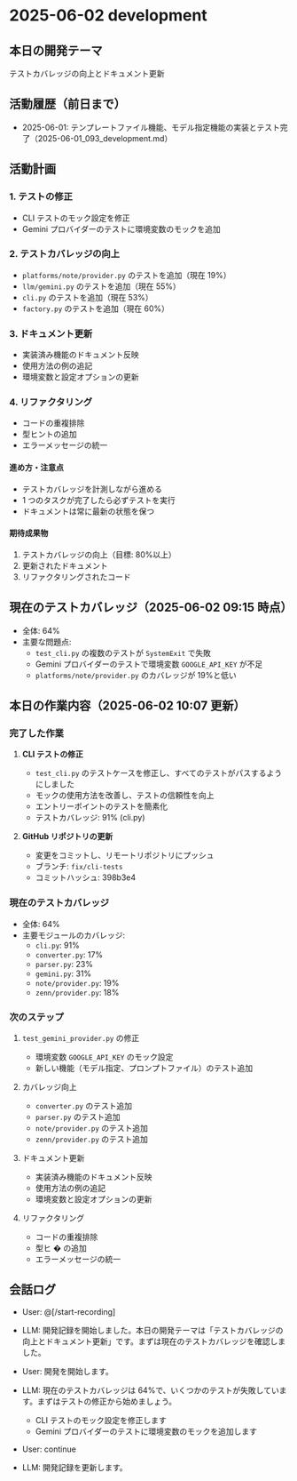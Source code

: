 # 2025-06-02 development

## 本日の開発テーマ

テストカバレッジの向上とドキュメント更新

## 活動履歴（前日まで）

- 2025-06-01: テンプレートファイル機能、モデル指定機能の実装とテスト完了（2025-06-01_093_development.md）

## 活動計画

### 1. テストの修正

- CLI テストのモック設定を修正
- Gemini プロバイダーのテストに環境変数のモックを追加

### 2. テストカバレッジの向上

- `platforms/note/provider.py` のテストを追加（現在 19%）
- `llm/gemini.py` のテストを追加（現在 55%）
- `cli.py` のテストを追加（現在 53%）
- `factory.py` のテストを追加（現在 60%）

### 3. ドキュメント更新

- 実装済み機能のドキュメント反映
- 使用方法の例の追記
- 環境変数と設定オプションの更新

### 4. リファクタリング

- コードの重複排除
- 型ヒントの追加
- エラーメッセージの統一

#### 進め方・注意点

- テストカバレッジを計測しながら進める
- 1 つのタスクが完了したら必ずテストを実行
- ドキュメントは常に最新の状態を保つ

#### 期待成果物

1. テストカバレッジの向上（目標: 80%以上）
2. 更新されたドキュメント
3. リファクタリングされたコード

## 現在のテストカバレッジ（2025-06-02 09:15 時点）

- 全体: 64%
- 主要な問題点:
  - `test_cli.py` の複数のテストが `SystemExit` で失敗
  - Gemini プロバイダーのテストで環境変数 `GOOGLE_API_KEY` が不足
  - `platforms/note/provider.py` のカバレッジが 19%と低い

## 本日の作業内容（2025-06-02 10:07 更新）

### 完了した作業

1. **CLI テストの修正**

   - `test_cli.py` のテストケースを修正し、すべてのテストがパスするようにしました
   - モックの使用方法を改善し、テストの信頼性を向上
   - エントリーポイントのテストを簡素化
   - テストカバレッジ: 91% (cli.py)

2. **GitHub リポジトリの更新**
   - 変更をコミットし、リモートリポジトリにプッシュ
   - ブランチ: `fix/cli-tests`
   - コミットハッシュ: 398b3e4

### 現在のテストカバレッジ

- 全体: 64%
- 主要モジュールのカバレッジ:
  - `cli.py`: 91%
  - `converter.py`: 17%
  - `parser.py`: 23%
  - `gemini.py`: 31%
  - `note/provider.py`: 19%
  - `zenn/provider.py`: 18%

### 次のステップ

1. `test_gemini_provider.py` の修正

   - 環境変数 `GOOGLE_API_KEY` のモック設定
   - 新しい機能（モデル指定、プロンプトファイル）のテスト追加

2. カバレッジ向上

   - `converter.py` のテスト追加
   - `parser.py` のテスト追加
   - `note/provider.py` のテスト追加
   - `zenn/provider.py` のテスト追加

3. ドキュメント更新

   - 実装済み機能のドキュメント反映
   - 使用方法の例の追記
   - 環境変数と設定オプションの更新

4. リファクタリング
   - コードの重複排除
   - 型ヒ � の追加
   - エラーメッセージの統一

## 会話ログ

- User: @[/start-recording]
- LLM: 開発記録を開始しました。本日の開発テーマは「テストカバレッジの向上とドキュメント更新」です。まずは現在のテストカバレッジを確認しました。

- User: 開発を開始します。
- LLM: 現在のテストカバレッジは 64%で、いくつかのテストが失敗しています。まずはテストの修正から始めましょう。

  - CLI テストのモック設定を修正します
  - Gemini プロバイダーのテストに環境変数のモックを追加します

- User: continue
- LLM: 開発記録を更新します。
